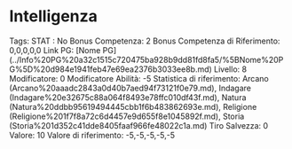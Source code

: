 # Intelligenza

Tags: STAT
: No
Bonus Competenza: 2
Bonus Competenza di Riferimento: 0,0,0,0,0
Link PG: [Nome PG] (../Info%20PG%20a32c1515c720475ba928b9dd81fd8fa5/%5BNome%20PG%5D%20d984e1941feb47e69ea2376b3033ee8b.md)
Livello: 8
Modificatore: 0
Modificatore  Abilità: -5
Statistica di riferimento: Arcano (Arcano%20aaadc2843a0d40b7aed94f73121f0e79.md), Indagare (Indagare%20e32675c88a064f8493e78ffc010df43f.md), Natura (Natura%20ddbb95619494445cbb1f6b483862693e.md), Religione (Religione%201f7f8a72c6d4457e9d655f8e1045892f.md), Storia (Storia%201d352c41dde8405faaf966fe48022c1a.md)
Tiro Salvezza: 0
Valore: 10
Valore di riferimento: -5,-5,-5,-5,-5